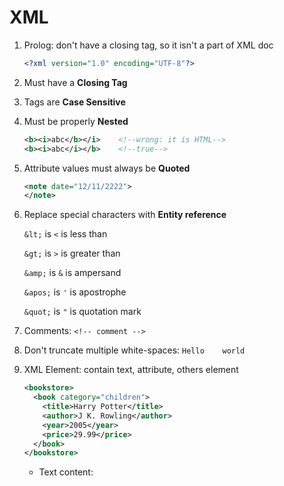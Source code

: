 # XML

1. Prolog: don't have a closing tag, so it isn't a part of XML doc
   
   ```xml
   <?xml version="1.0" encoding="UTF-8"?>
   ```

2. Must have a **Closing Tag**

3. Tags are **Case Sensitive**

4. Must be properly **Nested**
   
   ```xml
   <b><i>abc</b></i>    <!--wrong: it is HTML-->
   <b><i>abc</i></b>    <!--true-->
   ```

5. Attribute values must always be **Quoted**
   
   ```xml
   <note date="12/11/2222">
   </note>
   ```

6. Replace special characters with **Entity reference**
   
   `&lt;` is `<` is less than
   
   `&gt;` is `>` is greater than
   
   `&amp;` is `&` is ampersand
   
   `&apos;` is `'` is apostrophe
   
   `&quot;` is `"` is quotation mark

7. Comments: `<!-- comment -->`

8. Don't truncate multiple white-spaces: `Hello    world`

9. XML Element: contain text, attribute, others element
   
   ```xml
   <bookstore>
     <book category="children">
       <title>Harry Potter</title>
       <author>J K. Rowling</author>
       <year>2005</year>
       <price>29.99</price>
     </book>
   </bookstore>
   ```
   
   - Text content: <title>, <author>, ... because contain text
   
   - Element content: <book>, ... because contain element
     
     ```xml
     <element></element>    <!--empty element-->
     <element/>             <!--self-closing element-->
     ```
     
     Rules for element names: 
     
     - Case-sensitive
     
     - Must start a letter or underscore, **except** xml, Xml, XML
     
     - Can contain letter, digit, hyphen `-`, underscore
     
     - Not contain spaces
     
     - Short and simple <bool_title> not <the_book_title>
     
     - Avoid `-`, `.`, `:`
     
     - Naming style: lower, upper, underscore, pascal, camel

10. XML Attribute: be quoted, single `'` or double quotes `"`
    
    - Using **Entity character** replace special character
    
    - Attribute and Element
      
      ```xml
      <note date="2018-01-10">
        <to>A</to>
        <from>B</from>
      </note>
      ```
      
      The sample
      
      ```xml
      <note>
        <date>2018-01-10</date>
        <to>Anna</to>
        <from>Smith</from>
      </note>
      ```
      
      The sample: => so good 
      
      ```xml
      <note>
        <date>
          <year>2008</year>
          <month>01</month>
          <day>10</day>
        </date>
        <to>Tove</to>
        <from>Jani</from>
      </note>
      ```
    
    - Using ID attribute for element
      
      ```xml
      <note id="501">
      ```

11. XML namespace
    
    - Solving conflict name by prefix, ex `<table>` in HTML and XML
    
    - Namespace for prefix must be **defined** by an **xmlns** attribute
    
    - Syntax: `xmlns:prefix="URI"`
      
      ```xml
      <h:table xmlns:h="http://...">
          <h:tr>
          </h:tr>
      </h:table>
      ```
      
      Namespaces can also be declared in the XML root element
      
      ```xml
      <root xmlns:h="http://www.w3.org/TR/html4/">
      
      <h:table>
        <h:tr>
          <h:td>Apples</h:td>
          <h:td>Bananas</h:td>
        </h:tr>
      </h:table>
      
      </root>
      ```
    
    - Default namespace
      
      > xmlns="namespaceURI"

12. XSLT
    
    - XSLT is a language that can be used to transform XML documents into other formats
      
      ```xml
      <xsl:stylesheet version="1.0" 
      xmlns:xsl="http://www.w3.org/1999/XSL/Transform">
      
      <xsl:template match="/">
      ```

13. XMLHttpRequest
    
    ```javascript
    var xhttp = new XMLHttpRequest();
    xhttp.onreadystatechange = function() {
        if (this.readyState == 4 && this.status == 200) {
           // Typical action to be performed when the document is ready:
           document.getElementById("demo").innerHTML = xhttp.responseText;
        }
    };
    xhttp.open("GET", "filename", true);
    xhttp.send();
    ```

14. XML Parser 
    
    - Parse String to XML
    
    ```html
    <html>
        <body>
            <p id="demo"></p>
    
            <script>
            var parser, xmlDoc;
            var text = "<bookstore><book>" +
                        "<title>Everyday Italian</title>" +
                        "<author>Giada De Laurentiis</author>" +
                        "<year>2005</year>" +
                        "</book></bookstore>";
                parser = new DOMParser();
                xmlDoc = parser.parseFromString(text,"text/xml");
    
                document.getElementById("demo").innerHTML =
                xmlDoc.getElementsByTagName("year")[0]
                      .childNodes[0]
                      .nodeValue;
            </script>
        </body>
    </html>
    ```
    
    - Parse XML to String: request file [cd_catalog.xml](https://www.w3schools.com/xml/cd_catalog.xml)
    
    ```js
    var xmlDoc = xmlhttp.responseXML;
    var txt = "";
    var x = xmlDoc.getElementsByTagName("ARTIST");
    for (i = 0; i < x.length; i++) {
        txt += x[i].childNodes[0].nodeValue + "<br>";
    }
    document.getElementById("demo").innerHTML = txt;
    ```

15. XML DOM ([Document Object Model](https://www.w3schools.com/xml/dom_intro.asp))

16. XPath
    
    - There are 7 kinds of node: element, attribute, text, namespace, processing-instruction, comment, and document nodes
      
      ```xml
      <?xml version="1.0" encoding="UTF-8"?>
      <bookstore>
        <book>
          <title lang="en">Harry Potter</title>
          <author>J K. Rowling</author>
          <year>2005</year>
          <price>29.99</price>
        </book>
      </bookstore>
      ```
      
      - `<bookstore>` : root element node
      
      - `<year>2005</year>` : element node
      
      - `lang="en"` : attribute node
    
    - Atomic values: are nodes with no children or parent
      
      > J K. Rowling
      > 
      > "en"
    
    - Items: are atomic values or nodes
    
    - Relationship of nodes: 
      
      - Parent: each element and attribute has one parent
        
        - `book` is parent of `title`, `author`
        
        - `title` is parent of `lang`
      
      - Children: element may have zero, one or more children
        
        - `title`, `author` are children of `book`
      
      - Siblings: the same parent
        
        - `title` and `author` is siblings
      
      - Ancestors: parent, parent's parent, etc
        
        - `bookstore`, `book` are ancestors of `title` 
      
      - Descendants: children, children's children, etc
        
        - `book`, `title` are descendants of `bookstore`
    
    . Syntax:
    
    | Expression                 | Description                                                                      |
    | -------------------------- | -------------------------------------------------------------------------------- |
    | node_name                  | select all node with the name is "*node_name*"                                   |
    | /                          | select from root                                                                 |
    | //                         | select nodes in current context in depth to top down                             |
    | .                          | select current node                                                              |
    | ..                         | selects the parent of the current node                                           |
    | @                          | select attributes                                                                |
    | book[1]                    | select the first book, in depth to top down                                      |
    | book[last()]               | select the last book, in depth to top down                                       |
    | book[position()<3]         | select the 1st and 2nd book                                                      |
    | title[@lang]               | select all title that have `lang` attribute                                      |
    | title[@lang='en']          | select all title that have `lang="en"` attribute                                 |
    | book[price>35.00]          | select all book that price > 35.00                                               |
    | *                          | match any element node                                                           |
    | @*                         | match any attribute node                                                         |
    | node()                     | match any node                                                                   |
    | //book/title\|//book/price | selects all the title AND price elements of all book elements                    |
    | //title \| //price         | Selects all the title AND price elements in the document                         |
    | //book/title \| //price    | Selects all the <title> of the <book> AND all the price elements in the document |
    
      Example:
    
    ```html
    <html>
    <head>
        <meta charset="utf-8">
    </head>
    
    <body lang="en-us" dir="ltr">
        <div id="a">
            <a class="abc1" tabindex="-1">Skip to main content</a>
            <div hidden="" id="a1">
                <a class="abc2"></a>
                <a class="abc3"></a>
            </div>
            <div id="a2"></div>
            <section id="sec1">
                <a class="abc3"></a>
                <div id="secdiv1"></div>
                <div id="secdiv2"></div>
            </section>
        </div> 
        <div id="b">
            <div id="b1"></div>
            <div id="b2"></div>
        </div>
    </body>
    </html>               
    ```
    
    | Expression          | Description                                                                                                                                                                      |
    | ------------------- | -------------------------------------------------------------------------------------------------------------------------------------------------------------------------------- |
    | div                 | everything include element, attribute, atomic value with name is "*div*"                                                                                                         |
    | /html               | select from /html                                                                                                                                                                |
    | //div               | select all <div> with order id=`a` ->`a1`->`a2`->...->`b1`->`b2`                                                                                                                 |
    | //div/a             | select all <a> with parent <div>                                                                                                                                                 |
    | //div//a            | select all <a> with ascentors <div>                                                                                                                                              |
    | //a/@tabindex       | select all element from <a> in depth with attribute `tabindex`                                                                                                                   |
    | /.                  | = /html doc                                                                                                                                                                      |
    | //div[1]            | the first <div> in any element, id=`a` -> `a1` -> "b1"                                                                                                                           |
    | //div[2]            | - check any elements that contain the number of children <div> tags >= 2<br/>- select the 2nd children <div> tag in that <div> tag<br/>- Ex: <div> id=`a2`->`secdiv2`->`b`->`b2` |
    | //div[position()<2] | - select the 1st <div> tag<br/>- The same //div[1]                                                                                                                               |
    | //a[@tabindex]      | select all <a> with attribute `tabindex`                                                                                                                                         |
    | /*                  | = /html                                                                                                                                                                          |
    | //*                 | select all element                                                                                                                                                               |
    | //a[@*]             | select all <a> which have at least 1 attribute                                                                                                                                   |

17. XML DTD
    
    **Internal DTD**:
    
    - ```xml
      <?xml version="1.0" encoding="UTF-8"?>
      <!DOCTYPE dtd_name[
          <!ELEMENT element-name (content_model type)>
          <!ALLLIST element-name attr-name attr-type constraint>
          <!ENTITY entity-name "entity-value">
      ]>
      ```
    
    **External DTD**:
    
    - Reference in file xml:
      
      ```xml
      <?xml version="1.0" encoding="UTF-8"?>
      <!DOCTYPE root_name SYSTEM "file/uri">
      
      <!--Example-->
      <!DOCTYPE bookstore SYSTEM "book.dtd">
      ```
      
      - root_name: the name of root element in xml file
      
      - SYSTEM: indicate the DTD file is private
      
      - file/uri: location of file dtd
    
    - In file dtd:
      
      ```xml
      <?xml version="1.0" encoding="UTF-8"?>
      <!ELEMENT element-name (content_model type)>
      <!ATTLIST element-name attr-name attr-type default-value>
      <!ENTITY entity-name "entity-value">
      ```
    
    - Declare element:
      
      ```xml
      <!ELEMENT element-name [content_model]>
      <!ELEMENT element-name (element-child-1, element-child-2, ...)>
      <!--nested/mixed element-->
      <!ELEMENT element-name (#PCDATA | element-child-1 | ...)*>
      ```
      
      - content_model: 
        
        - `(#PCDATA)`: content of element contains characters, string
        
        - `EMPTY`:  empty tag
        
        - `ANY`: content of element contains characters or element-child 
      
      - element-child: append characters
        
        - `?`:  appear 0 or 1 time
        
        - `+`: appear at least 1 time
        
        - `*`: appear at least 0 time 
        
        - nothing: default appear 1
        
        - element-child-1, element-child-2: order of appearance 1, 2
        
        - element-child-1 | element-child-2:  appear child-1 or child-2
        
        - `()`: group
        
        - `(#PCDATA | child-1 | child-2 | ...)*`: mixed content
      
      ```xml
      <!--Example-->
      <!ELEMENT book (name+, price*)>
      <!ELEMENT name (#PCDATA)>
      <!ELEMENT price (#PCDATA)>
      <!--specially mix content-->
      <!ELEMENT book (#PCDATA | name)*>
      <!--result-->
      <book>this is mixed content
          <name>ABC</name>
      <book>
      ```
    
    - Define attribute:
      
      ```xml
      <!ATTLIST element-name attr-name attr-type constraint>
      <!ATTLIST element-name attr-name-1 attr-type-1 contraint-1
                             attr-name-2 attr-type-2 contraint-2>
      ```
      
      - attr-type:
        
        | attribute-type   | description                                                     |
        | ---------------- | --------------------------------------------------------------- |
        | CDATA            | character                                                       |
        | NMTOKEN          | value is valid like a element tag, may start with a **digit**   |
        | NMTOKENS         | a set of one or more NMTOKEN, separated by **white-space**      |
        | ID               | unique id                                                       |
        | IDREF            | reference other id                                              |
        | IDREFS           | a set of one or more IDREF, separated by **white-space**        |
        | ENTITY           | the name of entity                                              |
        | ENTITIES         | a set of one or more ENTITIE, separated by **white-space**      |
        | NOTATION         | reference to a file, a directory or a path, MIME or binary type |
        | (eval\|eval\|..) | enumeration                                                     |
      
      - constraint: 
        
        | constraint     | description                                |
        | -------------- | ------------------------------------------ |
        | #REQUIRED      | require attribute, may empty               |
        | #IMPLIED       | can appear or not                          |
        | #FIXED “value” | must assign = "value"                      |
        | "value"        | default "value" if attribute cannot appear |
      
      ```xml
      <!--Example-->
      <!ELEMENT person EMPTY>
      <!ATTLIST person name CDATA #REQUIRED>
      <!ATTLIST person gender (M|F) "M"
                       age NMTOKEN #IMPLIED> 
      ```
    
    - Define entity:
      
      All entity must be defined before using
      
      - Only use in DTD file to declare: **parameter entity**
      
      - Reference to XML: **general entity**
      
      Divided 5 type:
      
      | Type                               | Description                                                                                                                                                                                                                                                                                           |
      | ---------------------------------- | ----------------------------------------------------------------------------------------------------------------------------------------------------------------------------------------------------------------------------------------------------------------------------------------------------- |
      | Internal Parsed General Entity     | declare in XML or DTD file, to reference value to XML<br/>Syntax: `<!ENTITY entity_name "value">`<br/>in XML: `&entity_name;`                                                                                                                                                                         |
      | External Parsed General Entities   | read from other DTD<br/>Syntax: `<!ENTITY entity_name SYSTEM\|PUBLIC "uri">`<br/>in XML: `&entity_name;`                                                                                                                                                                                              |
      | External Unparsed General Entities | reference MIME or binary data type<br/>Syntax: `<!ENTITY entity_name SYSTEM\|PUBLIC "uri" NDATA reference_name>`                                                                                                                                                                                      |
      | Internal Parsed Parameter Entities | - declare a **string**<br/>- use for **attribute type or content model**<br/>- reuse in DTD file<br/>Syntax: `<!Entity % entity_name "value">`<br/>for attribute: <br/><!Entity % entity_name "<br/>          attr_name_1 attr_type constraint <br/>          attr_name_2 attr_type constraint"<br/>> |
      | External Parsed Parameter Entities |                                                                                                                                                                                                                                                                                                       |

18. 
